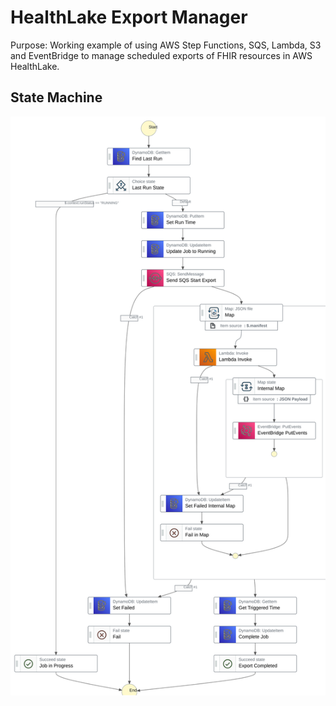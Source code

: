 # HealthLake Export Manager

Purpose: Working example of using AWS Step Functions, SQS, Lambda, S3 and EventBridge to manage scheduled exports of FHIR resources in AWS HealthLake.

## State Machine

![State Machine](./workflow.svg)
